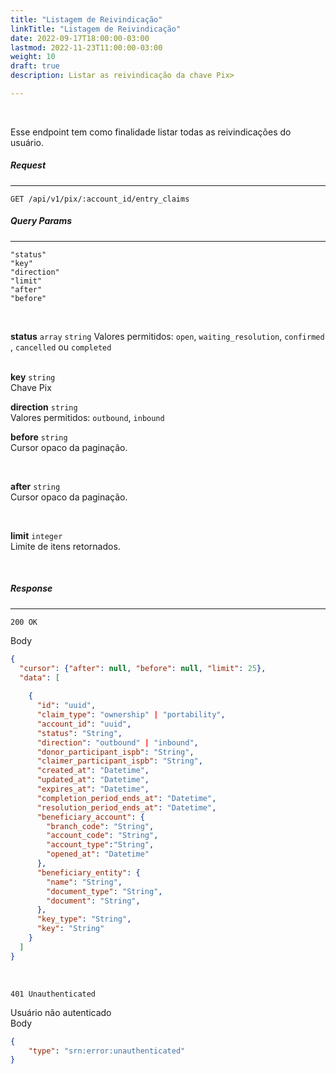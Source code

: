 ```yaml
---
title: "Listagem de Reivindicação"
linkTitle: "Listagem de Reivindicação"
date: 2022-09-17T18:00:00-03:00
lastmod: 2022-11-23T11:00:00-03:00
weight: 10
draft: true
description: Listar as reivindicação da chave Pix>

---
```

<br>

Esse endpoint tem como finalidade listar todas as reivindicações do usuário.

##### **Request**
---

```
GET /api/v1/pix/:account_id/entry_claims
```

##### **Query Params**
---
```
"status"
"key"
"direction"
"limit"
"after"
"before" 
```

<br>

**status** `array` `string` 
Valores permitidos: `open`,  `waiting_resolution`, `confirmed`  , `cancelled` ou `completed`  
<br>

**key** `string`
<br>Chave Pix
<br>

**direction** `string`
<br>Valores permitidos: `outbound`, `inbound` 
<br>

**before** `string`
<br> Cursor opaco da paginação.

<br>

**after** `string`
<br> Cursor opaco da paginação.

<br>

**limit** `integer`
<br> Limite de itens retornados.

<br>


##### **Response**
---

```
200 OK
```

Body

```json
{
  "cursor": {"after": null, "before": null, "limit": 25},
  "data": [
   
    {
      "id": "uuid",
      "claim_type": "ownership" | "portability",
      "account_id": "uuid",
      "status": "String",
      "direction": "outbound" | "inbound",
      "donor_participant_ispb": "String",
      "claimer_participant_ispb": "String",
      "created_at": "Datetime",
      "updated_at": "Datetime",
      "expires_at": "Datetime",
      "completion_period_ends_at": "Datetime",
      "resolution_period_ends_at": "Datetime",
      "beneficiary_account": {
        "branch_code": "String",
        "account_code": "String",
        "account_type":"String",
        "opened_at": "Datetime"
      },
      "beneficiary_entity": {
        "name": "String",
        "document_type": "String",
        "document": "String",
      },
      "key_type": "String",
      "key": "String"
    }
  ]
}
```
<br>


```
401 Unauthenticated
```

Usuário não autenticado
<br>
Body
```json
{  
    "type": "srn:error:unauthenticated"
}
```
<br> 
